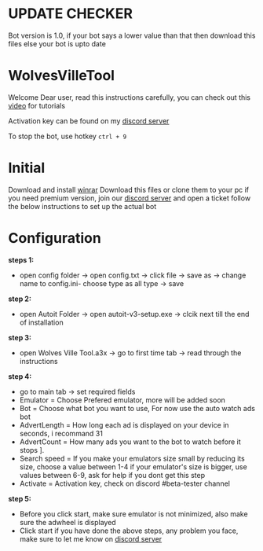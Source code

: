 # UPDATE CHECKER
Bot version is 1.0, if your bot says a lower value than that then download this files else your bot is upto date

# WolvesVilleTool
Welcome Dear user, read this instructions carefully, you can check out this [video](https://www.youtube.com/watch?v=r6xUvKmRr-8&ab_channel=RedScorpion) for tutorials

Activation key can be found on my [discord server](https://discord.com/invite/e58JdmATjw)

To stop the bot, use hotkey ```ctrl + 9```

# Initial
Download and install [winrar](https://www.win-rar.com/)
Download this files or clone them to your pc
if you need premium version, join our [discord server](https://discord.com/invite/e58JdmATjw) and open a ticket
follow the below instructions to set up the actual bot

# Configuration
**steps 1:** 
* open config folder -> open config.txt -> click file -> save as ->
change name to config.ini- choose type as all type -> save

**step 2:**
* open Autoit Folder -> open autoit-v3-setup.exe -> clcik next till the end of installation

**step 3:**
* open Wolves Ville Tool.a3x -> go to first time tab -> read through the instructions

**step 4:**
* go to main tab -> set required fields
* Emulator = Choose Prefered emulator, more will be added soon
* Bot = Choose what bot you want to use, For now use the auto watch ads bot
* AdvertLength = How long each ad is displayed on your device in seconds, i recommand 31
* AdvertCount = How many ads you want to the bot to watch before it stops ].
* Search speed = If you make your emulators size small by reducing its size, choose a value between 1-4
if your emulator's size is bigger, use values between 6-9, ask for help if you dont get this step
* Activate = Activation key, check on discord #beta-tester channel

**step 5:**
* Before you click start, make sure emulator is not minimized, also make sure the adwheel is displayed
* Click start if you have done the above steps, any problem you face, make sure to let me know on [discord server](https://discord.com/invite/e58JdmATjw)
